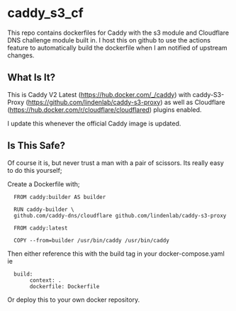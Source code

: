 # caddy_s3_cf
This repo contains dockerfiles for Caddy with the s3 module and Cloudflare DNS challenge module built in. I host this on github to use the actions feature to automatically build the dockerfile when I am notified of upstream changes.

## What Is It?
This is Caddy V2 Latest (https://hub.docker.com/_/caddy) with caddy-S3-Proxy (https://github.com/lindenlab/caddy-s3-proxy) as well as Cloudflare (https://hub.docker.com/r/cloudflare/cloudflared) plugins enabled.

I update this whenever the official Caddy image is updated.

## Is This Safe?
Of course it is, but never trust a man with a pair of scissors. Its really easy to do this yourself;

Create a Dockerfile with;

      FROM caddy:builder AS builder

      RUN caddy-builder \
      github.com/caddy-dns/cloudflare github.com/lindenlab/caddy-s3-proxy

      FROM caddy:latest

      COPY --from=builder /usr/bin/caddy /usr/bin/caddy
      
Then either reference this with the build tag in your docker-compose.yaml ie

      build:
           context: .
           dockerfile: Dockerfile
Or deploy this to your own docker repository.
